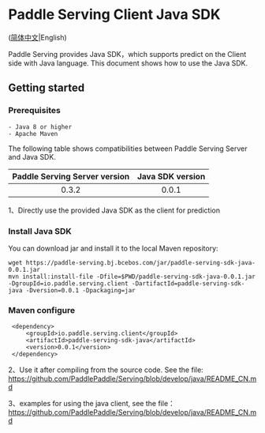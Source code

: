 # Paddle Serving Client Java SDK

([简体中文](JAVA_SDK_CN.md)|English)

Paddle Serving provides Java SDK，which supports predict on the Client side with Java language. This document shows how to use the Java SDK.

## Getting started


### Prerequisites

```
- Java 8 or higher
- Apache Maven
```

The following table shows compatibilities between Paddle Serving Server and Java SDK.

| Paddle Serving Server version | Java SDK version |
| :---------------------------: | :--------------: |
|             0.3.2             |      0.0.1       |

1、Directly use the provided Java SDK as the client for prediction
### Install Java SDK

You can download jar and install it to the local Maven repository:

```shell
wget https://paddle-serving.bj.bcebos.com/jar/paddle-serving-sdk-java-0.0.1.jar
mvn install:install-file -Dfile=$PWD/paddle-serving-sdk-java-0.0.1.jar -DgroupId=io.paddle.serving.client -DartifactId=paddle-serving-sdk-java -Dversion=0.0.1 -Dpackaging=jar
```

### Maven configure

```text
 <dependency>
     <groupId>io.paddle.serving.client</groupId>
     <artifactId>paddle-serving-sdk-java</artifactId>
     <version>0.0.1</version>
 </dependency>
```

2、Use it after compiling from the source code. See the file:
https://github.com/PaddlePaddle/Serving/blob/develop/java/README_CN.md

3、examples for using the java client, see the file：
https://github.com/PaddlePaddle/Serving/blob/develop/java/README_CN.md


